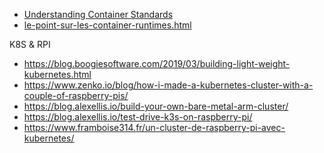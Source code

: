 * [Understanding Container Standards
](https://youtu.be/rlj0UZlvGp0)
* [le-point-sur-les-container-runtimes.html](https://blog.alterway.fr/le-point-sur-les-container-runtimes.html)


K8S & RPI

* https://blog.boogiesoftware.com/2019/03/building-light-weight-kubernetes.html
* https://www.zenko.io/blog/how-i-made-a-kubernetes-cluster-with-a-couple-of-raspberry-pis/
* https://blog.alexellis.io/build-your-own-bare-metal-arm-cluster/
* https://blog.alexellis.io/test-drive-k3s-on-raspberry-pi/
* https://www.framboise314.fr/un-cluster-de-raspberry-pi-avec-kubernetes/